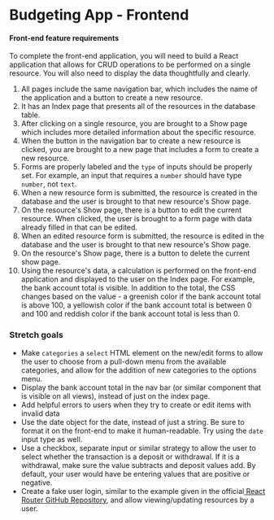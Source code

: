 # Budgeting App - Frontend

#### Front-end feature requirements

To complete the front-end application, you will need to build a React application that allows for CRUD operations to be performed on a single resource. You will also need to display the data thoughtfully and clearly.

1. All pages include the same navigation bar, which includes the name of the application and a button to create a new resource.
2. It has an Index page that presents all of the resources in the database table.
3. After clicking on a single resource, you are brought to a Show page which includes more detailed information about the specific resource.
4. When the button in the navigation bar to create a new resource is clicked, you are brought to a new page that includes a form to create a new resource.
5. Forms are properly labeled and the `type` of inputs should be properly set. For example, an input that requires a `number` should have type `number`, not `text`.
6. When a new resource form is submitted, the resource is created in the database and the user is brought to that new resource's Show page.
7. On the resource's Show page, there is a button to edit the current resource. When clicked, the user is brought to a form page with data already filled in that can be edited.
8. When an edited resource form is submitted, the resource is edited in the database and the user is brought to that new resource's Show page.
9. On the resource's Show page, there is a button to delete the current show page.
10. Using the resource's data, a calculation is performed on the front-end application and displayed to the user on the Index page. For example, the bank account total is visible. In addition to the total, the CSS changes based on the value - a greenish color if the bank account total is above 100, a yellowish color if the bank account total is between 0 and 100 and reddish color if the bank account total is less than 0. 

### Stretch goals

- Make `categories` a `select` HTML element on the new/edit forms to allow the user to choose from a pull-down menu from the available categories, and allow for the addition of new categories to the options menu.
- Display the bank account total in the nav bar (or similar component that is visible on all views), instead of just on the index page.
- Add helpful errors to users when they try to create or edit items with invalid data
- Use the date object for the date, instead of just a string. Be sure to format it on the front-end to make it human-readable. Try using the `date` input type as well.
- Use a checkbox, separate input or similar strategy to allow the user to select whether the transaction is a deposit or withdrawal. If it is a withdrawal, make sure the value subtracts and deposit values add. By default, your user would have be entering values that are positive or negative.
- Create a fake user login, similar to the example given in the official[ React Router GitHub Repository](https://github.com/remix-run/react-router/tree/dev/examples/auth), and allow viewing/updating resources by a user.
